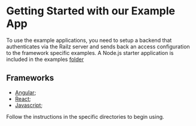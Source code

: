 # Getting Started with our Example App

To use the example applications, you need to setup a backend that authenticates via the Railz server and sends back an access configuration to the framework specific examples.
A Node.js starter application is included in the examples [folder](examples/nodejs)

## Frameworks

- [Angular](./angular);
- [React](./react);
- [Javascript](./javascript);

Follow the instructions in the specific directories to begin using.
